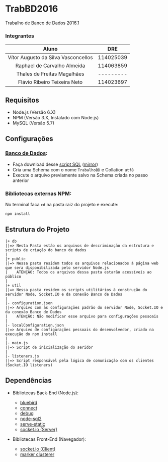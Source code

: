 [Database]: ./db

[Database Download]: https://github.com/HeavenVolkoff/TrabBD2016/raw/master/db/source/generated.zip
[node-sql2]: https://github.com/sidorares/node-mysql2
[socket.io]: http://socket.io
[bluebird]: https://github.com/petkaantonov/bluebird
[connect]: https://github.com/senchalabs/connect
[debug]: https://github.com/visionmedia/debug
[serve-static]: https://github.com/expressjs/serve-static
[js-marker-clusterer]: https://github.com/googlemaps/js-marker-clusterer

# TrabBD2016
Trabalho de Banco de Dados 2016.1

### Integrantes
| Aluno                              | DRE       |
|:----------------------------------:|:---------:|
| Vítor Augusto da Silva Vasconcellos| 114025039 |
| Raphael de Carvalho Almeida        | 114063859 |
| Thales de Freitas Magalhães        | --------- |
| Flávio Ribeiro Teixeira Neto       | 114023697 |

## Requisitos
+ Node.js (Versão 6.X)
+ NPM (Versão 3.X, Instalado com Node.js)
+ MySQL (Versão 5.7)

## Configurações
### [Banco de Dados][Database]:
+ Faça download desse [script SQL][Database Download] ([mirror](#TODO))
+ Cria uma Schema com o nome `TrabalhoBD` e Collation `utf8`
+ Execute o arquivo previamente salvo na Schema criada no passo anterior 

### Bibliotecas externas NPM:
No terminal faca `cd` na pasta raiz do projeto e execute:
```bash
npm install
```

## Estrutura do Projeto
```
|+ db
||=> Nesta Pasta estão os arquivos de descriminação da estrutura e scripts de criação do banco de dados
|
|+ public
||=> Nessa pasta residem todos os arquivos relacionados à página web que sera disponibilizada pelo servidor Node.js
|    ATENÇÃO: Todos os arquivos dessa pasta estarão acessíveis ao público
|  
|+ util
||=> Nessa pasta residem os scripts utilitários à construção do servidor Node, Socket.IO e da conexão Banco de Dados
|  
|- configuration.json
||=> Arquivo com as configurações padrão do servidor Node, Socket.IO e da conexão Banco de Dados
|    ATENÇÃO: Não modificar esse arquivo para configurações pessoais
|  
|- localConfiguration.json
||=> Arquivo de configurações pessoais do desenvolvedor, criado na execução do npm install
|  
|- main.js
||=> Script de inicialização do seridor
|  
|- listeners.js
||=> Script responsável pela lógica de comunicação com os clientes (Socket.IO listeners)
```

## Dependências
+ Bibliotecas Back-End (Node.js):
    + [bluebird][bluebird]
    + [connect][connect]
    + [debug][debug]
    + [node-sql2][node-sql2]
    + [serve-static][serve-static]
    + [socket.io (Server)][socket.io]

+ Bibliotecas Front-End (Navegador):
    + [socket.io (Client)][socket.io]
    + [marker clusterer][js-marker-clusterer]